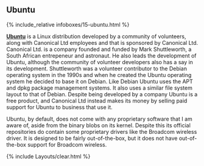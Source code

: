 ## Ubuntu
{% include_relative infoboxes/15-ubuntu.html %}

[**Ubuntu**](https://www.ubuntu.com/) is a Linux distribution developed by a community of volunteers, along with Canonical Ltd employees and that is sponsored by Canonical Ltd. Canonical Ltd. is a company founded and funded by Mark Shuttleworth, a South African entrepeneur and astronaut. He also leads the development of Ubuntu, although the community of volunteer developers also has a say in its development. Shuttleworth was a volunteer contributor to the Debian operating system in the 1990s and when he created the Ubuntu operating system he decided to base it on Debian. Like Debian Ubuntu uses the APT and dpkg package management systems. It also uses a similar file system layout to that of Debian. Despite being developed by a company Ubuntu is a free product, and Canonical Ltd instead makes its money by selling paid support for Ubuntu to business that use it. 

Ubuntu, by default, does not come with any proprietary software that I am aware of, aside from the binary blobs on its kernel. Despite this its official repositories do contain some proprietary drivers like the Broadcom wireless driver. It is designed to be fairly out-of-the-box, but it does not have out-of-the-box support for Broadcom wireless. 

{% include Layouts/clear.html %}
